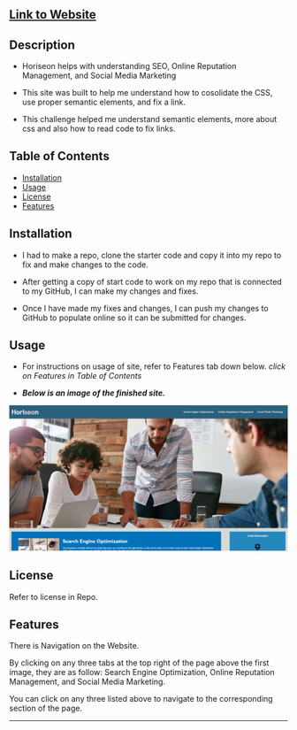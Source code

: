 # <Horiseon>

## [Link to Website](https://kev-castro.github.io/horiseon_challenge/#search-engine-optimization)

## Description

- Horiseon helps with understanding SEO, Online Reputation Management, and Social Media Marketing 

- This site was built to help me understand how to cosolidate the CSS, use proper semantic elements, and fix a link.

- This challenge helped me understand semantic elements, more about css and also how to read code to fix links. 

## Table of Contents

- [Installation](#installation)
- [Usage](#usage)
- [License](#license)
- [Features](#features)

## Installation

- I had to make a repo, clone the starter code and copy it into my repo to fix and make changes to the code. 

- After getting a copy of start code to work on my repo that is connected to my GitHub, I can make my changes and fixes.

- Once I have made my fixes and changes, I can push my changes to GitHub to populate online so it can be submitted for changes. 

## Usage

- For instructions on usage of site, refer to Features tab down below. *click on Features in Table of Contents*

- ***Below is an image of the finished site.***

![Alt text](<assets/images/Screenshot 2023-08-31 153129.png>)

## License

Refer to license in Repo.

## Features

There is Navigation on the Website.

By clicking on any three tabs at the top right of the page above the first image, they are as follow: Search Engine Optimization, Online Reputation Management, and Social Media Marketing. 

You can click on any three listed above to navigate to the corresponding section of the page. 

---